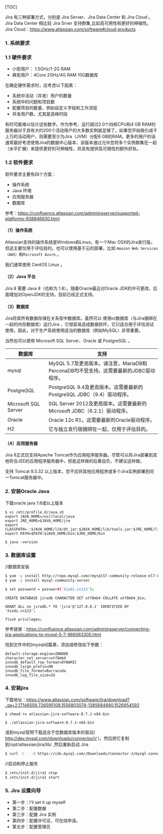 [TOC]

Jira 有三种部署方式，分别是 Jira Server、Jira Data Center 和 Jira Cloud 。Jira Data Center 相比较 Jira Srver 支持群集,比如高可用性和更好的伸缩性。Jira Cloud：https://www.atlassian.com/software#cloud-products

### 1. 系统要求

### 1.1 硬件要求

- 小型用户： 1.5GHz/1-2G RAM
- 典型用户：4Core 2GHz/4G RAM 10G数据库

在确定硬件需求时，应考虑以下因素：

- 系统中活动（并发）用户的数量
- 系统中的问题和项目数
- 配置项目的数量，例如自定义字段和工作流程
- 并发用户数，尤其是高峰时段

有时可能难以估计这些数字。作为参考，运行超过2.0个四核CPU和4 GB RAM的服务器对于具有大约200个活动用户的大多数实例就足够了。如果您开始吸引成千上万的活动用户，则需要至少为Jira（JVM）分配8 GB的RAM。更多的用户的话通常最好考虑使用Jira的数据中心版本，该版本通过允许您将多个实例群集在一起（水平扩展）来提供更好的可伸缩性，并具有提供高可用性的额外好处。


### 1.2 软件要求

软件要求主要有四个方面：

- 操作系统
- Java 环境
- 应用服务器
- 数据库

参考：https://confluence.atlassian.com/adminjiraserver/supported-platforms-938846830.html

#### （1）操作系统

Atlassian支持的操作系统是Windows和Linux。有一个Mac OSX的Jira发行版，但这主要仅用于评估目的。也可以使用基于云的部署，比如 `Amazon Web Services（AWS）`和`Microsoft Azure` 。

我们通常使用 CentOS Linux 。

#### （2）Java 平台

Jira 8 需要 Java 8（也称为 1.8）。随着Oracle最近对Oracle JDK的许可更改，后面增加对OpenJDK的支持。目前已经正式支持。

#### （3）数据库

Jira将其所有数据存储在关系型中数据库。虽然可以 使用`H2`数据库（与Jira捆绑在一起的内存数据库）运行Jira  ，它很容易造成数据损坏。它只适合用于评估测试使用，因此，对于生产系统使用适当的数据库（例如MySQL）非常重要。

当然也可以使用 Microsoft SQL Server、Oracle 或 PostgreSQL 。

| 数据库  | 支持  |
| ------------ | ------------ |
| mysql  | MySQL 5.7及更高版本。请注意，MariaDB和PerconaDB均不受支持。这需要最新的JDBC驱动程序。 |
| PostgreSQL  | PostgreSQL 9.4及更高版本。这需要最新的PostgreSQL JDBC（9.4）驱动程序。  |
| Microsoft SQL Server  | SQL Server 2012及更高版本。这需要最新的Microsoft JDBC（6.2.1）驱动程序。  |
| Oracle  | Oracle 12c R1。这需要最新的Oracle驱动程序。  |
| H2  | 它与独立发行版捆绑在一起，仅用于评估目的。  |


#### （4）应用服务器

Jira 8正式仅支持Apache Tomcat作为应用程序服务器。尽管可以将Jira部署到其他符合JEE的应用程序服务器中，但是这样做的后果自负，不建议这样做。

支持 Tomcat 8.5.32 以上版本，您不应将其他应用程序或多个Jira实例部署到同一Tomcat服务器中。



### 2. 安装Oracle Java

下载oracle java 1.8或以上版本

```shell
$ vi /etc/profile.d/java.sh
export JAVA_HOME=/usr/local/java
export JRE_HOME=$JAVA_HOME/jre
export CLASSPATH=.:$JAVA_HOME/lib/dt.jar:$JAVA_HOME/lib/tools.jar:$JRE_HOME/lib/rt.jar
export PATH=$PATH:$JAVA_HOME/bin:$JRE_HOME/bin

$ java -version
```


### 3. 数据库设置

//数据库安装
```bash
$ yum -y install http://repo.mysql.com//mysql57-community-release-el7-8.noarch.rpm
$ yum -y install mysql-community-server

$ set password = password('Xiodi.cn123');
```

```shell
CREATE DATABASE jiradb CHARACTER SET utf8mb4 COLLATE utf8mb4_bin;

GRANT ALL on jiradb.* TO 'jira'@'127.0.0.1' IDENTIFIED BY 'Xiodi.cn123';

flush privileges;
```

参考链接：https://confluence.atlassian.com/adminjiraserver/connecting-jira-applications-to-mysql-5-7-966063305.html

找到文件中的[mysqld]篇章，添加或修改如下参数：

```shell
default-storage-engine=INNODB
character_set_server=utf8mb4
innodb_default_row_format=DYNAMIC
innodb_large_prefix=ON
innodb_file_format=Barracuda
innodb_log_file_size=2G
```

### 4. 安装jira

下载地址：https://www.atlassian.com/software/jira/download?_ga=2.17146559.726595108.1556803074-1385684880.1526954592

```shell
$ chmod +x atlassian-jira-software-8.7.1-x64.bin

$ ./atlassian-jira-software-8.7.1-x64.bin
```

请到mysql官网下载适合于您数据库版本的驱动( http://dev.mysql.com/downloads/connector/j/ )，然后把它复制到/opt/atlassian/jira/lib/ ,然后重新启动 Jira

```bash
$ curl -C - -O https://cdn.mysql.com//Downloads/Connector-J/mysql-connector-java-8.0.19.tar.gz

```

//启动和停止服务
```bash
$ /etc/init.d/jira1 stop
$ /etc/init.d/jira1 start
```


### 5. Jira 设置向导

- 第一步：I'll set it up myself
- 第二步：配置数据
- 第三步：配置 Jira 实例
- 第四步：配置许可证，可在线申请。
- 第五步：配置管理员
